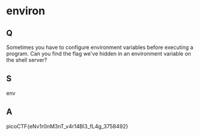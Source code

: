 
# environ

## Q

Sometimes you have to configure environment variables before executing a program. Can you find the flag we've hidden in an environment variable on the shell server?


## S

env


## A

picoCTF{eNv1r0nM3nT_v4r14Bl3_fL4g_3758492}


